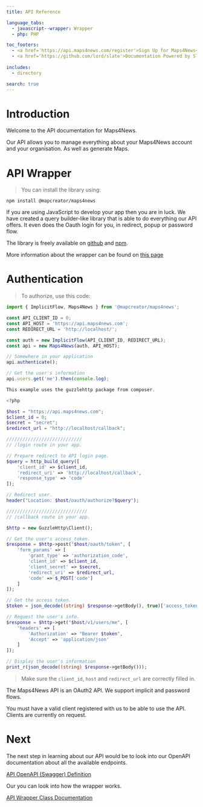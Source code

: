```yaml
---
title: API Reference

language_tabs:
  - javascript--wrapper: Wrapper
  - php: PHP

toc_footers:
  - <a href='https://api.maps4news.com/register'>Sign Up for Maps4News</a>
  - <a href='https://github.com/lord/slate'>Documentation Powered by Slate</a>
  
includes:
  - directory

search: true
---
```


# Introduction

Welcome to the API documentation for Maps4News.

Our API allows you to manage everything about your Maps4News account and your organisation. As well as generate Maps.

# API Wrapper

> You can install the library using:

```
npm install @mapcreator/maps4news
```

If you are using JavaScript to develop your app then you are in luck. 
We have created a query builder-like library that is able to do everything our API offers. It even does the Oauth login for you, in redirect, popup or password flow.

The library is freely available on [github](https://github.com/MapCreatorEU/api-wrapper) and [npm](https://www.npmjs.com/package/@mapcreator/maps4news).

More information about the wrapper can be found on [this page](/wrapper.html)

# Authentication

> To authorize, use this code:

```javascript
import { ImplicitFlow, Maps4News } from '@mapcreator/maps4news';

const API_CLIENT_ID = 0;
const API_HOST = 'https://api.maps4news.com';
const REDIRECT_URL = 'http://localhost/';

const auth = new ImplicitFlow(API_CLIENT_ID, REDIRECT_URL);
const api = new Maps4News(auth, API_HOST);

// Somewhere in your application
api.authenticate();

// Get the user's information
api.users.get('me').then(console.log);
```

```php
This example uses the guzzlehttp package from composer.

<?php

$host = "https://api.maps4news.com";
$client_id = 0;
$secret = "secret";
$redirect_url = "http://localhost/callback";

////////////////////////////
// /login route in your app.

// Prepare redirect to API login page.
$query = http_build_query([
    'client_id' => $client_id,
    'redirect_uri' => 'http://localhost/callback',
    'response_type' => 'code'
]);

// Redirect user.
header("Location: $host/oauth/authorize?$query");

//////////////////////////////
// /callback route in your app.

$http = new GuzzleHttp\Client();

// Get the user's access_token.
$response = $http->post("$host/oauth/token", [
    'form_params' => [
        'grant_type' => 'authorization_code',
        'client_id' => $client_id,
        'client_secret' => $secret,
        'redirect_uri' => $redirect_url,
        'code' => $_POST['code']
    ]
]);

// Get the access token.
$token = json_decode((string) $response->getBody(), true)['access_token'];

// Request the user's info.
$response = $http->get("$host/v1/users/me", [
    'headers' => [
        'Authorization' => "Bearer $token",
        'Accept' => 'application/json'
    ]
]);

// Display the user's information
print_r(json_decode((string) $response->getBody()));
```

> Make sure the <code>client_id</code>, <code>host</code> and <code>redirect_url</code> are correctly filled in.

The Maps4News API is an OAuth2 API. We support implicit and password flows.

<aside class="notice">
You must have a valid client registered with us to be able to use the API. Clients are currently on request.
</aside>

# Next

The next step in learning about our API would be to look into our OpenAPI documentation about all the available endpoints.

[API OpenAPI (Swagger) Definition](/api/index.html)

Our you can look into how the wrapper works.

[API Wrapper Class Documentation](/wrapper/index.html)
